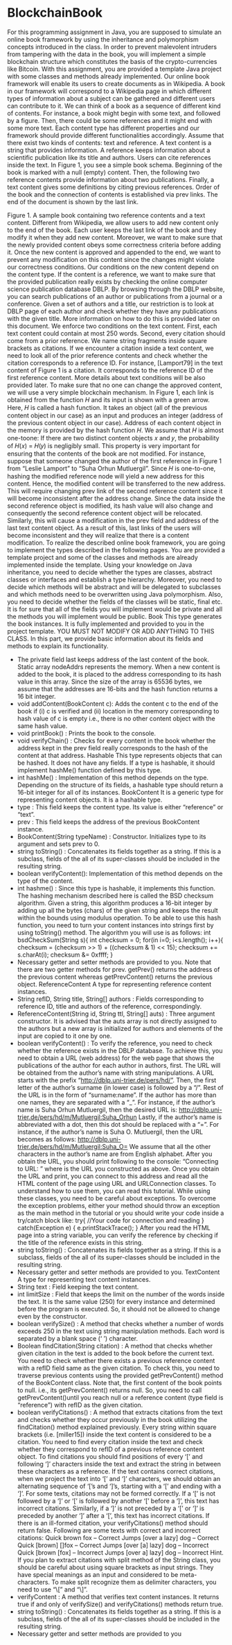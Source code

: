 # BlockchainBook
For this programming assignment in Java, you are supposed to simulate an online book framework by
using the inheritance and polymorphism concepts introduced in the class. In order to prevent malevolent
intruders from tampering with the data in the book, you will implement a simple blockchain structure
which constitutes the basis of the crypto-currencies like Bitcoin.
With this assignment, you are provided a template Java project with some classes and methods already
implemented.
Our online book framework will enable its users to create documents as in Wikipedia. A book in our
framework will correspond to a Wikipedia page in which different types of information about a subject
can be gathered and different users can contribute to it. We can think of a book as a sequence of different
kind of contents. For instance, a book might begin with some text, and followed by a figure. Then, there
could be some references and it might end with some more text. Each content type has different
properties and our framework should provide different functionalities accordingly.
Assume that there exist two kinds of contents: text and reference. A text content is a string that provides
information. A reference keeps information about a scientific publication like its title and authors. Users
can cite references inside the text. In Figure 1, you see a simple book schema. Beginning of the book is
marked with a null (empty) content. Then, the following two reference contents provide information
about two publications. Finally, a text content gives some definitions by citing previous references. Order
of the book and the connection of contents is established via prev links. The end of the document is
shown by the last link.

Figure 1. A sample book containing two reference contents and a text content.
Different from Wikipedia, we allow users to add new content only to the end of the book. Each user keeps
the last link of the book and they modify it when they add new content. Moreover, we want to make
sure that the newly provided content obeys some correctness criteria before adding it. Once the new
content is approved and appended to the end, we want to prevent any modification on this content since
the changes might violate our correctness conditions.
Our conditions on the new content depend on the content type. If the content is a reference, we want to
make sure that the provided publication really exists by checking the online computer science publication
database DBLP. By browsing through the DBLP website, you can search publications of an author or
publications from a journal or a conference. Given a set of authors and a title, our restriction is to look at
DBLP page of each author and check whether they have any publications with the given title. More
information on how to do this is provided later on this document.
We enforce two conditions on the text content. First, each text content could contain at most 250 words.
Second, every citation should come from a prior reference. We name string fragments inside square
brackets as citations. If we encounter a citation inside a text content, we need to look all of the prior
reference contents and check whether the citation corresponds to a reference ID. For instance,
[Lamport79] in the text content of Figure 1 is a citation. It corresponds to the reference ID of the first
reference content. More details about text conditions will be also provided later.
To make sure that no one can change the approved content, we will use a very simple blockchain
mechanism. In Figure 1, each link is obtained from the function 𝐻 and its input is shown with a green
arrow. Here, 𝐻 is called a hash function. It takes an object (all of the previous content object in our case)
as an input and produces an integer (address of the previous content object in our case). Address of each
content object in the memory is provided by the hash function 𝐻. We assume that 𝐻 is almost one-toone:
If there are two distinct content objects 𝑥 and 𝑦, the probability of 𝐻(𝑥) = 𝐻(𝑦) is negligibly small.
This property is very important for ensuring that the contents of the book are not modified. For instance,
suppose that someone changed the author of the first reference in Figure 1 from “Leslie Lamport” to
“Suha Orhun Mutluergil”. Since 𝐻 is one-to-one, hashing the modified reference node will yield a new
address for this content. Hence, the modified content will be transferred to the new address. This will
require changing prev link of the second reference content since it will become inconsistent after the
address change. Since the data inside the second reference object is modified, its hash value will also
change and consequently the second reference content object will be relocated. Similarly, this will cause
a modification in the prev field and address of the last text content object. As a result of this, last links
of the users will become inconsistent and they will realize that there is a content modification.
To realize the described online book framework, you are going to implement the types described in the
following pages. You are provided a template project and some of the classes and methods are already
implemented inside the template. Using your knowledge on Java inheritance, you need to decide whether
the types are classes, abstract classes or interfaces and establish a type hierarchy. Moreover, you need to
decide which methods will be abstract and will be delegated to subclasses and which methods need to be
overwritten using Java polymorphism. Also, you need to decide whether the fields of the classes will be
static, final etc. It is for sure that all of the fields you will implement would be private and all the methods
you will implement would be public.
Book
This type generates the book instances. It is fully implemented and provided to you in the project
template. YOU MUST NOT MODIFY OR ADD ANYTHING TO THIS CLASS. In this part, we provide basic
information about its fields and methods to explain its functionality.
- The private field last keeps address of the last content of the book. Static array nodeAddrs
represents the memory. When a new content is added to the book, it is placed to the address
corresponding to its hash value in this array. Since the size of the array is 65536 bytes, we assume
that the addresses are 16-bits and the hash function returns a 16 bit integer.
- void addContent(BookContent c): Adds the content c to the end of the book if (i) c is
verified and (ii) location in the memory corresponding to hash value of c is empty i.e., there is no
other content object with the same hash value.
- void printBook() : Prints the book to the console.
- void verifyChain() : Checks for every content in the book whether the address kept in the
prev field really corresponds to the hash of the content at that address.
Hashable
This type represents objects that can be hashed. It does not have any fields. If a type is hashable, it should
implement hashMe() function defined by this type.
- int hashMe() : Implementation of this method depends on the type. Depending on the
structure of its fields, a hashable type should return a 16-bit integer for all of its instances.
BookContent
It is a generic type for representing content objects. It is a hashable type.
- type : This field keeps the content type. Its value is either “reference” or “text”.
- prev : This field keeps the address of the previous BookContent instance.
- BookContent(String typeName) : Constructor. Initializes type to its argument and sets
prev to 0.
- string toString() : Concatenates its fields together as a string. If this is a subclass, fields
of the all of its super-classes should be included in the resulting string.
- boolean verifyContent(): Implementation of this method depends on the type of the
content.
- int hashme() : Since this type is hashable, it implements this function. The hashing
mechanism described here is called the BSD checksum algorithm. Given a string, this algorithm
produces a 16-bit integer by adding up all the bytes (chars) of the given string and keeps the result
within the bounds using modulus operation. To be able to use this hash function, you need to turn
your content instances into strings first by using toString() method. The algorithm you will
use is as follows:
int bsdCheckSum(String s){
int checksum = 0;
for(in i=0; i<s.length(); i++){
checksum = (checksum >> 1) + ((checksum & 1) << 15);
checksum += s.charAt(i);
checksum &= 0xffff;
}
- Necessary getter and setter methods are provided to you. Note that there are two getter methods
for prev. getPrev() returns the address of the previous content whereas
getPrevContent() returns the previous object.
ReferenceContent
A type for representing reference content instances.
- String refID, String title, String[] authors : Fields corresponding to
reference ID, title and authors of the reference, correspondingly.
- ReferenceContent(String id, String ttl, String[] auts) : Three argument
constructor. It is advised that the auts array is not directly assigned to the authors but a new
array is initialized for authors and elements of the input are copied to it one by one.
- boolean verifyContent() : To verify the reference, you need to check whether the
reference exists in the DBLP database. To achieve this, you need to obtain a URL (web address)
for the web page that shows the publications of the author for each author in authors, first.
The URL will be obtained from the author’s name with string manipulations. A URL starts with the
prefix “http://dblp.uni-trier.de/pers/hd/”. Then, the first letter of the author’s
surname (in lower case) is followed by a “/”. Rest of the URL is in the form of
“surname:name”. If the author has more than one names, they are separated with a “_”. For
instance, if the author’s name is Suha Orhun Mutluergil, then the desired URL is:
http://dblp.uni-trier.de/pers/hd/m/Mutluergil:Suha_Orhun
Lastly, if the author’s name is abbreviated with a dot, then this dot should be replaced with a “=”.
For instance, if the author’s name is Suha O. Mutluergil, then the URL becomes as follows:
http://dblp.uni-trier.de/pers/hd/m/Mutluergil:Suha_O=
We assume that all the other characters in the author’s name are from English alphabet.
After you obtain the URL, you should print following to the console: “Connecting to URL:
<URL>” where <URL> is the URL you constructed as above.
Once you obtain the URL and print, you can connect to this address and read all the HTML content
of the page using URL and URLConnection classes. To understand how to use them, you can
read this tutorial. While using these classes, you need to be careful about exceptions. To
overcome the exception problems, either your method should throw an exception as the main
method in the tutorial or you should write your code inside a try/catch block like:
try{
//Your code for connection and reading
} catch(Exception e) {
e.printStackTrace();
}
After you read the HTML page into a string variable, you can verify the reference by checking if
the title of the reference exists in this string.
- string toString() : Concatenates its fields together as a string. If this is a subclass, fields
of the all of its super-classes should be included in the resulting string.
- Necessary getter and setter methods are provided to you.
TextContent
A type for representing text content instances.
- String text : Field keeping the text content.
- int limitSize : Field that keeps the limit on the number of the words inside the text. It is the
same value (250) for every instance and determined before the program is executed. So, it should
not be allowed to change even by the constructor.
- boolean verifySize() : A method that checks whether a number of words exceeds 250 in
the text using string manipulation methods. Each word is separated by a blank space (‘ ’)
character.
- Boolean findCitation(String citation) : A method that checks whether given
citation in the text is added to the book before the current text. You need to check whether there
exists a previous reference content with a refID field same as the given citation. To check this,
you need to traverse previous contents using the provided getPrevContent() method of the
BookContent class. Note that, the first content of the book points to null. i.e., its
getPrevContent() returns null. So, you need to call getPrevContent()until you reach
null or a reference content (type field is “reference”) with refID as the given citation.
- boolean verifyCitations() : A method that extracts citations from the text and checks
whether they occur previously in the book utilizing the findCitation() method explained
previously. Every string within square brackets (i.e. [miller15]) inside the text content is
considered to be a citation. You need to find every citation inside the text and check whether they
correspond to refID of a previous reference content object. To find citations you should find
positions of every ‘[’ and following ‘]’ characters inside the text and extract the string in
between these characters as a reference. If the text contains correct citations, when we project
the text into ‘[’ and ‘]’ characters, we should obtain an alternating sequence of ‘[’s and
‘]’s, starting with a ‘[’ and ending with a ‘]’. For some texts, citations may not be formed
correctly. If a ‘[’ is not followed by a ‘]’ or ‘[’ is followed by another ‘[’ before a ‘]’,
this text has incorrect citations. Similarly, if a ‘]’ is not preceded by a ‘[’ or ‘]’ is preceded
by another ‘]’ after a ‘[’, this text has incorrect citations. If there is an ill-formed citation, your
verifyCitations() method should return false. Following are some texts with correct and
incorrect citations:
Quick brown fox – Correct
Jumps [over a lazy] dog – Correct
Quick [brown] []fox – Correct
Jumps [over [a] lazy] dog – Incorrect
Quick [brown [fox] – Incorrect
Jumps [over a] lazy] dog – Incorrect
Hint. If you plan to extract citations with split method of the String class, you should be
careful about using square brackets as input strings. They have special meanings as an input and
considered to be meta-characters. To make split recognize them as delimiter characters, you need
to use “\\[” and “\\]”.
- verifyContent : A method that verifies text content instances. It returns true if and only of
verifySize() and verifyCitations() methods return true.
- string toString() : Concatenates its fields together as a string. If this is a subclass, fields
of the all of its super-classes should be included in the resulting string.
- Necessary getter and setter methods are provided to you
